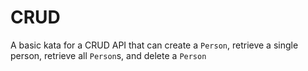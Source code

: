 # CRUD

A basic kata for a CRUD API that can create a `Person`, retrieve a single person, retrieve all `Person`s, and delete a `Person`
